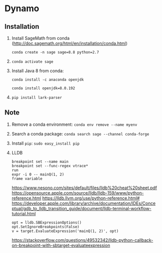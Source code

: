 # Dynamo

## Installation

1. Install SageMath from conda (http://doc.sagemath.org/html/en/installation/conda.html)
    ```
    conda create -n sage sage=8.8 python=2.7
    ```
1. `conda activate sage`
1. Install Java 8 from conda: 

    `conda install -c anaconda openjdk`
    
    `conda install openjdk=8.0.192`
    
1. `pip install lark-parser`

## Note

1. Remove a conda environment: `conda env remove --name myenv`
1. Search a conda package: `conda search sage --channel conda-forge`
1. Install `pip`: `sudo easy_install pip`
1. LLDB
    ```
    breakpoint set --name main
    breakpoint set --func-regex vtrace*
    run
    expr -i 0 -- mainQ(1, 2)
    frame variable
    ```
    https://www.nesono.com/sites/default/files/lldb%20cheat%20sheet.pdf
    https://opensource.apple.com/source/lldb/lldb-159/www/python-reference.html
    https://lldb.llvm.org/use/python-reference.html#
    https://developer.apple.com/library/archive/documentation/IDEs/Conceptual/gdb_to_lldb_transition_guide/document/lldb-terminal-workflow-tutorial.html
    
    ```
    opt = lldb.SBExpressionOptions()
    opt.SetIgnoreBreakpoints(False)
    v = target.EvaluateExpression('mainQ(1, 2)', opt)
    ```
    https://stackoverflow.com/questions/49532342/lldb-python-callback-on-breakpoint-with-sbtarget-evaluateexpression
